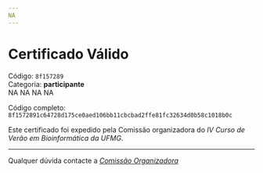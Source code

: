 ```yaml
---
NA
---
```


# Certificado Válido

Código: `8f157289`<br>
Categoria: **participante**<br>
NA
NA
NA
NA


Código completo: `8f1572891c64728d175ce0aed106bb11cbcbad2ffe81fc32634d0b58c1018b0c`


Este certificado foi expedido pela Comissão organizadora do *IV Curso de Verão em Bioinformática da UFMG*.

----

Qualquer dúvida contacte a [_Comissão Organizadora_](<mailto:cursobioinfoufmg@gmail.com$subject=[Certificados]>)

